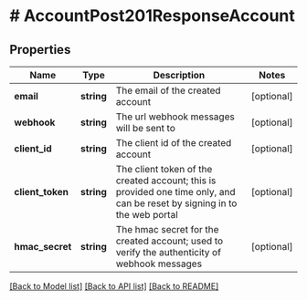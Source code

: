 # # AccountPost201ResponseAccount

## Properties

Name | Type | Description | Notes
------------ | ------------- | ------------- | -------------
**email** | **string** | The email of the created account | [optional]
**webhook** | **string** | The url webhook messages will be sent to | [optional]
**client_id** | **string** | The client id of the created account | [optional]
**client_token** | **string** | The client token of the created account; this is provided one time only, and can be reset by signing in to the web portal | [optional]
**hmac_secret** | **string** | The hmac secret for the created account; used to verify the authenticity of webhook messages | [optional]

[[Back to Model list]](../../README.md#models) [[Back to API list]](../../README.md#endpoints) [[Back to README]](../../README.md)
